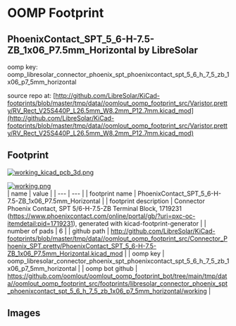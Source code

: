 # OOMP Footprint  
## PhoenixContact_SPT_5_6-H-7.5-ZB_1x06_P7.5mm_Horizontal  by LibreSolar  
  
oomp key: oomp_libresolar_connector_phoenix_spt_phoenixcontact_spt_5_6_h_7_5_zb_1x06_p7_5mm_horizontal  
  
source repo at: [http://github.com/LibreSolar/KiCad-footprints/blob/master/tmp/data//oomlout_oomp_footprint_src/Varistor.pretty/RV_Rect_V25S440P_L26.5mm_W8.2mm_P12.7mm.kicad_mod](http://github.com/LibreSolar/KiCad-footprints/blob/master/tmp/data//oomlout_oomp_footprint_src/Varistor.pretty/RV_Rect_V25S440P_L26.5mm_W8.2mm_P12.7mm.kicad_mod)  
## Footprint  
  
[![working_kicad_pcb_3d.png](working_kicad_pcb_3d_600.png)](working_kicad_pcb_3d.png)  
  
[![working.png](working_600.png)](working.png)  
| name | value | 
| --- | --- | 
| footprint name | PhoenixContact_SPT_5_6-H-7.5-ZB_1x06_P7.5mm_Horizontal | 
| footprint description | Connector Phoenix Contact, SPT 5/6-H-7.5-ZB Terminal Block, 1719231 (https://www.phoenixcontact.com/online/portal/gb/?uri=pxc-oc-itemdetail:pid=1719231), generated with kicad-footprint-generator | 
| number of pads | 6 | 
| github path | http://github.com/LibreSolar/KiCad-footprints/blob/master/tmp/data//oomlout_oomp_footprint_src/Connector_Phoenix_SPT.pretty/PhoenixContact_SPT_5_6-H-7.5-ZB_1x06_P7.5mm_Horizontal.kicad_mod | 
| oomp key | oomp_libresolar_connector_phoenix_spt_phoenixcontact_spt_5_6_h_7_5_zb_1x06_p7_5mm_horizontal | 
| oomp bot github | https://github.com/oomlout/oomlout_oomp_footprint_bot/tree/main/tmp/data//oomlout_oomp_footprint_src/footprints/libresolar_connector_phoenix_spt_phoenixcontact_spt_5_6_h_7_5_zb_1x06_p7_5mm_horizontal/working | 
## Images  
